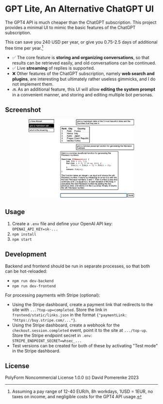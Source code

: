 # GPT Lite, An Alternative ChatGPT UI

The GPT4 API is much cheaper than the ChatGPT subscription. This project provides a minimal UI to mimic the basic features of the ChatGPT subscription.

This can save you 240 USD per year, or give you 0.75-2.5 days of additional free time per year.[^1]

- ✅ The core feature is **storing and organizing conversations**, so that results can be retrieved easily, and old conversations can be continued.
- ✅ Live **streaming** of replies is supported.
- ❌ Other features of the ChatGPT subscription, namely **web search and plugins**, are interesting but ultimately rather useless gimmicks, and I do not implement them.
- 🔜 As an additional feature, this UI will allow **editing the system prompt** in a convenient manner, and storing and editing multiple bot personas.

[^1]: Assuming a pay range of 12-40 EUR/h, 8h workdays, 1USD = 1EUR, no taxes on income, and negligible costs for the GPT4 API usage.

## Screenshot

<div align="center">
<img width="70%" src="screenshot.png" />
</div>

## Usage

1. Create a `.env` file and define your OpenAI API key: `OPENAI_API_KEY=sk-...`
2. `npm install`
3. `npm start`

## Development

Backend and frontend should be run in separate processes, so that both can be hot-reloaded:

- `npm run dev-backend`
- `npm run dev-frontend`

For processing payments with Stripe (optional):

- Using the Stripe dashboard, create a payment link that redirects to the site with `...?top-up=completed`. Store the link in `frontend/static/links.json` in the format `{"paymentLink: "https://buy.stripe.com/..."}`.
- Using the Stripe dashboard, create a webhook for the `checkout.session.completed` event, point it to the site at `.../top-up`. Store the Stripe endpoint secret in `.env`: `STRIPE_ENDPOINT_SECRET=whsec_...`
- Test versions can be created for both of these by activating "Test mode" in the Stripe dashboard.

## License

PolyForm Noncommercial License 1.0.0 (c) David Pomerenke 2023
